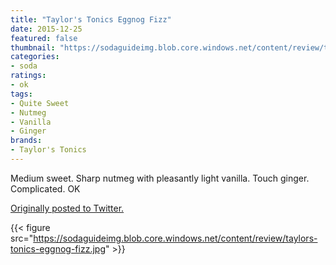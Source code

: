 ```yaml
---
title: "Taylor's Tonics Eggnog Fizz"
date: 2015-12-25
featured: false
thumbnail: "https://sodaguideimg.blob.core.windows.net/content/review/thumbs/taylors-tonics-eggnog-fizz.jpg"
categories:
- soda
ratings:
- ok
tags:
- Quite Sweet
- Nutmeg
- Vanilla
- Ginger
brands:
- Taylor's Tonics
---
```


Medium sweet. Sharp nutmeg with pleasantly light vanilla. Touch ginger. Complicated. OK 

[Originally posted to Twitter.](https://twitter.com/Cavorter/status/680483924666011648)

{{< figure src="https://sodaguideimg.blob.core.windows.net/content/review/taylors-tonics-eggnog-fizz.jpg" >}}
